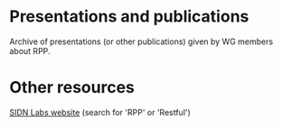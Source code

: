 # Presentations and publications
Archive of presentations (or other publications) given by WG members about RPP.

# Other resources
[SIDN Labs website](https://www.sidnlabs.nl/en/publications#presentations) (search for 'RPP' or 'Restful')
